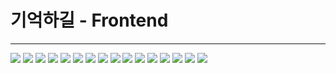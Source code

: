 # 기억하길 - Frontend
---
![](docs/image1.jpg)
![](docs/image2.jpg)
![](docs/image3.jpg)
![](docs/image4.jpg)
![](docs/image5.jpg)
![](docs/image6.jpg)
![](docs/image7.jpg)
![](docs/image8.jpg)
![](docs/image9.jpg)
![](docs/image10.jpg)
![](docs/image11.jpg)
![](docs/image12.jpg)
![](docs/image13.jpg)
![](docs/image14.jpg)
![](docs/image15.jpg)
![](docs/image16.jpg)

